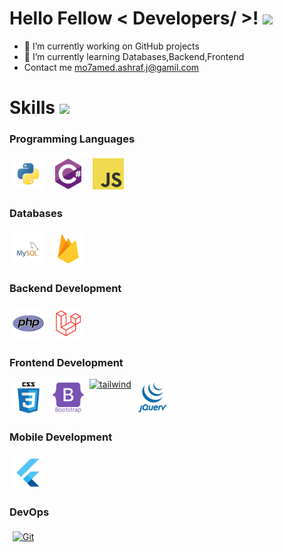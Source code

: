 # Hello Fellow < Developers/ >! <img src="https://raw.githubusercontent.com/MartinHeinz/MartinHeinz/master/wave.gif" width="40px" style="max-width: 100%;">
- 🔭 I’m currently working on GitHub projects
- 🌱 I’m currently learning Databases,Backend,Frontend
- Contact me mo7amed.ashraf.j@gamil.com

# Skills <img src="https://camo.githubusercontent.com/beb64ff21c883e318e4f5db5231c2ba4175705bea1c9249e82a41ab375db4f75/68747470733a2f2f6d65646961322e67697068792e636f6d2f6d656469612f51737347456d706b79454f684243623765312f67697068792e6769663f6369643d656366303565343761306e336769316266716e74716d6f62386739616964316f796a327772336473336d67373030626c267269643d67697068792e676966" width="32px" data-canonical-src="https://media2.giphy.com/media/QssGEmpkyEOhBCb7e1/giphy.gif?cid=ecf05e47a0n3gi1bfqntqmob8g9aid1oyj2wr3ds3mg700bl&amp;rid=giphy.gif" style="max-width: 100%;">
<h3>Programming Languages</h3>
<p><a href="https://www.python.org"><img alt="python" src="https://raw.githubusercontent.com/github/explore/80688e429a7d4ef2fca1e82350fe8e3517d3494d/topics/python/python.png" height="50" style="vertical-align:top; margin:5px"/></a>
<a href="https://www.w3schools.com/cs/index.php"><img alt="csharp" src="https://raw.githubusercontent.com/devicons/devicon/master/icons/csharp/csharp-original.svg" height="50" style="vertical-align:top; margin:5px"/></a>
<a href="https://www.javascript.com"><img alt="javascript" src="https://raw.githubusercontent.com/github/explore/80688e429a7d4ef2fca1e82350fe8e3517d3494d/topics/javascript/javascript.png" height="50" style="vertical-align:top; margin:5px"/></a></p>

<h3>Databases</h3>
<p><a href="https://www.mysql.com"><img alt="mysql" src="https://raw.githubusercontent.com/github/explore/80688e429a7d4ef2fca1e82350fe8e3517d3494d/topics/mysql/mysql.png" height="50" style="vertical-align:top; margin:5px"/></a>
<a href="https://firebase.google.com"><img alt="firebase" src="https://raw.githubusercontent.com/github/explore/80688e429a7d4ef2fca1e82350fe8e3517d3494d/topics/firebase/firebase.png" height="50" style="vertical-align:top; margin:5px"/></a></p>

<h3>Backend Development</h3>
<p><a href="https://www.php.net"><img alt="php" src="https://raw.githubusercontent.com/github/explore/80688e429a7d4ef2fca1e82350fe8e3517d3494d/topics/php/php.png" height="50" style="vertical-align:top; margin:5px"/></a>
<a href="https://laravel.com"><img alt="laravel" src="https://raw.githubusercontent.com/github/explore/80688e429a7d4ef2fca1e82350fe8e3517d3494d/topics/laravel/laravel.png" height="50" style="vertical-align:top; margin:5px"/></a>
</p>

<h3>Frontend Development</h3>
<p>
<a href="https://www.w3schools.com/css"><img alt="css" src="https://raw.githubusercontent.com/github/explore/80688e429a7d4ef2fca1e82350fe8e3517d3494d/topics/css/css.png" height="50" style="vertical-align:top; margin:5px"/></a>
<a href="https://getbootstrap.com/"><img alt="bootstrap" src="https://raw.githubusercontent.com/devicons/devicon/master/icons/bootstrap/bootstrap-plain-wordmark.svg" height="50" style="vertical-align:top; margin:5px"/></a>
<a href="https://getbootstrap.com/"><img src="https://camo.githubusercontent.com/5734d0669fe22ce04a1cb989a156cd32c379875f6bca56d5210c9432824856d9/68747470733a2f2f7777772e766563746f726c6f676f2e7a6f6e652f6c6f676f732f7461696c77696e646373732f7461696c77696e646373732d69636f6e2e737667" alt="tailwind" width="40" height="40" data-canonical-src="https://www.vectorlogo.zone/logos/tailwindcss/tailwindcss-icon.svg" style="max-width: 100%;"></a>
<a href="https://jquery.com/"><img alt="JQuery" src="https://raw.githubusercontent.com/devicons/devicon/master/icons/jquery/jquery-plain-wordmark.svg" height="50" style="vertical-align:top; margin:5px"/></a></p>

<h3>Mobile Development</h3>
<p><a href="https://flutter.dev"><img alt="flutter" src="https://raw.githubusercontent.com/github/explore/80688e429a7d4ef2fca1e82350fe8e3517d3494d/topics/flutter/flutter.png" height="50" style="vertical-align:top; margin:5px"/></a></p>
<h3>DevOps</h3>
<a href="https://git-scm.com/"><img alt="Git" src="https://camo.githubusercontent.com/fbfcb9e3dc648adc93bef37c718db16c52f617ad055a26de6dc3c21865c3321d/68747470733a2f2f7777772e766563746f726c6f676f2e7a6f6e652f6c6f676f732f6769742d73636d2f6769742d73636d2d69636f6e2e737667" height="50" style="vertical-align:top; margin:5px"/></a></p>
